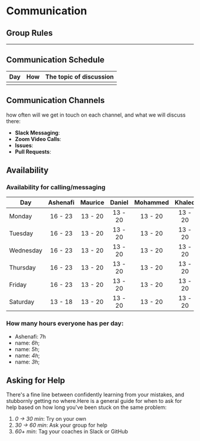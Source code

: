 # Communication

## Group Rules

<!-- any general rules you'd like to set for your group? -->

---

## Communication Schedule

| Day | How | The topic of discussion |
| --- | :-: | ----------------------- |
|     |     |                         |

## Communication Channels

how often will we get in touch on each channel, and what we will discuss there:

- **Slack Messaging**:
- **Zoom Video Calls**:
- **Issues**:
- **Pull Requests**:

## Availability

### Availability for calling/messaging

| Day       | Ashenafi| Maurice | Daniel  |Mohammed |  Khaled |
| --------- | :-----: | :-----: | :-----: | :-----: | :-----: |
| Monday    | 16 - 23 | 13 - 20 | 13 - 20 | 13 - 20 | 13 - 20 |
| Tuesday   | 16 - 23 | 13 - 20 | 13 - 20 | 13 - 20 | 13 - 20 |
| Wednesday | 16 - 23 | 13 - 20 | 13 - 20 | 13 - 20 | 13 - 20 |
| Thursday  | 16 - 23 | 13 - 20 | 13 - 20 | 13 - 20 | 13 - 20 |
| Friday    | 16 - 23 | 13 - 20 | 13 - 20 | 13 - 20 | 13 - 20 |
| Saturday  | 13 - 18 | 13 - 20 | 13 - 20 | 13 - 20 | 13 - 20 |

### How many hours everyone has per day:

- Ashenafi: 7h
- name: _6h_;
- name: _5h_;
- name: _4h_;
- name: _3h_;

## Asking for Help

There's a fine line between confidently learning from your mistakes,
and stubbornly getting no where.Here is a general guide for when to ask
for help based on how long you've been stuck on the same problem:

1. _0 -> 30 min_: Try on your own
2. _30 -> 60 min_: Ask your group for help
3. _60+ min_: Tag your coaches in Slack or GitHub
